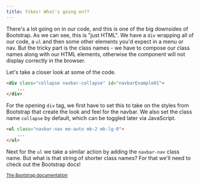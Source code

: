 ```yaml
---
title: Yikes! What's going on??
---
```


There's a lot going on in our code, and this is one of the big downsides of Bootstrap. As we can see, this is "just HTML". We have a `div` wrapping all of our code, a `ul` and then some other elements you'd expect in a menu or nav. But the tricky part is the class names - we have to compose our class names along with our HTML elements, otherwise the component will not display correctly in the browser.

Let's take a closer look at some of the code.

~~~html
<div class="collapse navbar-collapse" id="navbarExample01">
    ...
</div>
~~~

For the opening `div` tag, we first have to set this to take on the styles from Bootstrap that create the look and feel for the navbar. We also set the class name `collapse` by default, which can be toggled later via JavaScript.

~~~html
<ul class="navbar-nav me-auto mb-2 mb-lg-0">
    ...
</ul>
~~~

Next for the `ul` we take a similar action by adding the `navbar-nav` class name. But what is that string of shorter class names? For that we'll need to check out the Bootstrap docs!

<small>[The Bootstrap documentation](https://getbootstrap.com/docs/5.3)</small>
